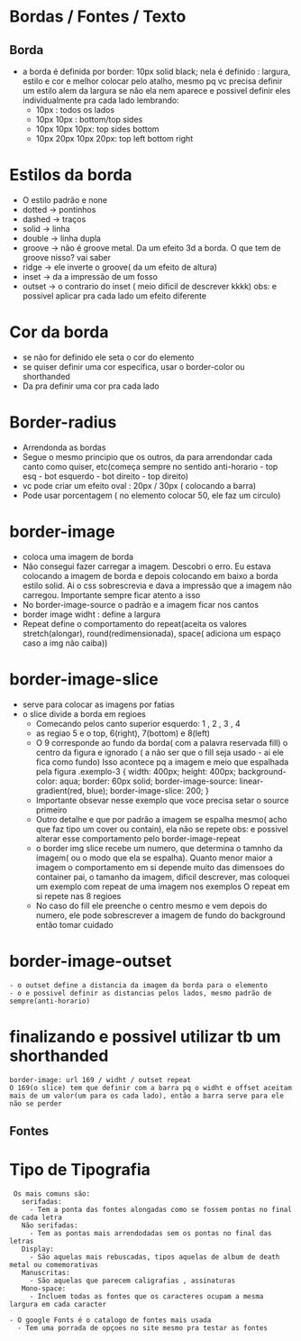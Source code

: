 # Bordas / Fontes / Texto


## Borda

- a borda é definida por border: 10px solid black;
  nela é definido : largura, estilo e cor
  e melhor colocar pelo atalho, mesmo pq vc precisa definir um estilo alem da largura se não ela nem aparece
  e possivel definir eles individualmente pra cada lado 
  lembrando:
   - 10px : todos os lados
   - 10px 10px : bottom/top sides
   - 10px 10px 10px: top sides bottom
   - 10px 20px 10px 20px: top left bottom right

# Estilos da borda
  - O estilo padrão e none
  - dotted -> pontinhos
  - dashed -> traços
  - solid -> linha
  - double -> linha dupla
  - groove -> não é groove metal. Da um efeito 3d a borda. O que tem de groove nisso? vai saber
  - ridge -> ele inverte o groove( da um efeito de altura)
  - inset -> da a impressão de um fosso
  - outset -> o contrario do inset ( meio dificil de descrever kkkk)
    obs: e possivel aplicar pra cada lado um efeito diferente

# Cor da borda
  - se não for definido ele seta o cor do elemento
  - se quiser definir uma cor especifica, usar o border-color ou shorthanded
  - Da pra definir uma cor pra cada lado

# Border-radius
  - Arrendonda as bordas
  - Segue o mesmo principio que os outros, da para arrendondar cada canto como quiser, etc(começa sempre no sentido anti-horario - top esq - bot esquerdo - bot direito - top direito)
  - vc pode criar um efeito oval : 20px / 30px ( colocando a barra)
  - Pode usar porcentagem ( no elemento colocar 50, ele faz um circulo)

# border-image
 - coloca uma imagem de borda
 - Não consegui fazer carregar a imagem. Descobri o erro. Eu estava colocando a imagem de borda e depois colocando em baixo a borda estilo solid. Ai o css
   sobrescrevia e dava a impressão que a imagem não carregou. Importante sempre ficar atento a isso
 - No border-image-source o padrão e a imagem ficar nos cantos
 - border image widht : define a largura
 - Repeat define o comportamento do repeat(aceita os valores stretch(alongar), round(redimensionada), space( adiciona um espaço caso a img 
   não caiba))

 # border-image-slice
  - serve para colocar as imagens por fatias
  - o slice divide a borda em regioes
    - Comecando pelos canto superior esquerdo: 1 , 2 , 3 , 4
    - as regiao 5 e o top, 6(right), 7(bottom) e 8(left)
    - O 9 corresponde ao fundo da borda( com a palavra reservada fill)
      o centro da figura e ignorado ( a não ser que o fill seja usado - ai ele fica como fundo)
      Isso acontece pq a imagem e meio que espalhada pela figura
      .exemplo-3 {
    width: 400px;
    height: 400px;
    background-color: aqua;
    border: 60px solid;
    border-image-source: linear-gradient(red, blue);
    border-image-slice: 200;
}
    - Importante obsevar nesse exemplo que voce precisa setar o source primeiro
    - Outro detalhe e que por padrão a imagem se espalha mesmo( acho que faz tipo um cover ou contain), ela não se repete
      obs: e possivel alterar esse comportamento pelo border-image-repeat
    - o border img slice recebe um numero, que determina o tamnho da imagem( ou o modo que ela se espalha). Quanto menor maior a imagem
      o comportamento em si depende muito das dimensoes do container pai, o tamanho da imagem, dificil descrever, mas coloquei um exemplo com repeat
      de uma imagem nos exemplos
      O repeat em si repete nas 8 regioes
    - No caso do fill ele preenche o centro mesmo e vem depois do numero, ele pode sobrescrever a imagem de fundo do background então tomar cuidado

  # border-image-outset
    - o outset define a distancia da imagem da borda para o elemento
    - o e possivel definir as distancias pelos lados, mesmo padrão de sempre(anti-horario)

  # finalizando e possivel utilizar tb um shorthanded 
    border-image: url 169 / widht / outset repeat
    O 169(o slice) tem que definir com a barra pq o widht e offset aceitam mais de um valor(um para os cada lado), então a barra serve para ele não se perder
        
  ## Fontes

   # Tipo de Tipografia
     Os mais comuns são:
       serifadas:
         - Tem a ponta das fontes alongadas como se fossem pontas no final de cada letra
       Não serifadas:
         - Tem as pontas mais arrendodadas sem os pontas no final das letras
       Display:
         - São aquelas mais rebuscadas, tipos aquelas de album de death metal ou comemorativas
       Manuscritas:
         - São aquelas que parecem caligrafias , assinaturas
       Mono-space:
         - Incluem todas as fontes que os caracteres ocupam a mesma largura em cada caracter

    - O google Fonts é o catalogo de fontes mais usada
      - Tem uma porrada de opçoes no site mesmo pra testar as fontes